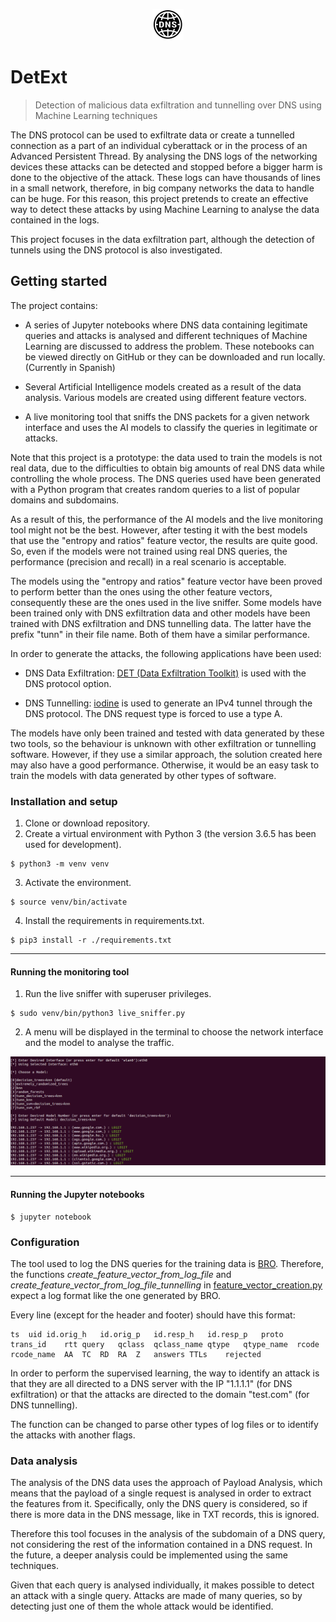 <p align="center">
  <img src="./images/dns_icon.png" alt="DetExt icon"/>
</p>

# DetExt
> Detection of malicious data exfiltration and tunnelling over DNS using Machine Learning techniques

The DNS protocol can be used to exfiltrate data or create a tunnelled connection as a part of an individual cyberattack or in the process of an Advanced Persistent Thread. By analysing the DNS logs of the networking devices these attacks can be detected and stopped before a bigger harm is done to the objective of the attack. These logs can have thousands of lines in a small network, therefore, in big company networks the data to handle can be huge. For this reason, this project pretends to create an effective way to detect these attacks by using Machine Learning to analyse the data contained in the logs.

This project focuses in the data exfiltration part, although the detection of tunnels using the DNS protocol is also investigated.

## Getting started

The project contains:

- A series of Jupyter notebooks where DNS data containing legitimate queries and attacks is analysed and different techniques of Machine Learning are discussed to address the problem. These notebooks can be viewed directly on GitHub or they can be downloaded and run locally. (Currently in Spanish)

- Several Artificial Intelligence models created as a result of the data analysis. Various models are created using different feature vectors.

- A live monitoring tool that sniffs the DNS packets for a given network interface and uses the AI models to classify the queries in legitimate or attacks.

Note that this project is a prototype: the data used to train the models is not real data, due to the difficulties to obtain big amounts of real DNS data while controlling the whole process. The DNS queries used have been generated with a Python program that creates random queries to a list of popular domains and subdomains.

As a result of this, the performance of the AI models and the live monitoring tool might not be the best. However, after testing it with the best models that use the "entropy and ratios" feature vector, the results are quite good. So, even if the models were not trained using real DNS queries, the performance (precision and recall) in a real scenario is acceptable.

The models using the "entropy and ratios" feature vector have been proved to perform better than the ones using the other feature vectors, consequently these are the ones used in the live sniffer. Some models have been trained only with DNS exfiltration data and other models have been trained with DNS exfiltration and DNS tunnelling data. The latter have the prefix "tunn" in their file name. Both of them have a similar performance.

In order to generate the attacks, the following applications have been used:

- DNS Data Exfiltration: [DET (Data Exfiltration Toolkit)](https://github.com/PaulSec/DET) is used with the DNS protocol option.

- DNS Tunnelling: [iodine](https://github.com/yarrick/iodine) is used to generate an IPv4 tunnel through the DNS protocol. The DNS request type is forced to use a type A.

The models have only been trained and tested with data generated by these two tools, so the behaviour is unknown with other exfiltration or tunnelling software. However, if they use a similar approach, the solution created here may also have a good performance. Otherwise, it would be an easy task to train the models with data generated by other types of software.

### Installation and setup

1. Clone or download repository.
2. Create a virtual environment with Python 3 (the version 3.6.5 has been used for development).
```shell
$ python3 -m venv venv
```
3. Activate the environment.
```shell
$ source venv/bin/activate
```
4. Install the requirements in requirements.txt.
```shell
$ pip3 install -r ./requirements.txt
```

---

#### Running the monitoring tool

1. Run the live sniffer with superuser privileges.
```shell
$ sudo venv/bin/python3 live_sniffer.py
```
2. A menu will be displayed in the terminal to choose the network interface and the model to analyse the traffic.

![live_sniffer](./images/live_sniffer.png)

---

#### Running the Jupyter notebooks
```shell
$ jupyter notebook
```

### Configuration

The tool used to log the DNS queries for the training data is [BRO](https://github.com/bro). Therefore, the functions <i>create_feature_vector_from_log_file</i> and <i>create_feature_vector_from_log_file_tunnelling</i> in [feature_vector_creation.py](https://github.com/AlejandroGallego/dns-attacks-detection/blob/master/feature_vector_creation.py) expect a log format like the one generated by BRO.

Every line (except for the header and footer) should have this format:

```
ts	uid	id.orig_h	id.orig_p	id.resp_h	id.resp_p	proto	trans_id	rtt	query	qclass	qclass_name	qtype	qtype_name	rcode	rcode_name	AA	TC	RD	RA	Z	answers	TTLs	rejected
```

In order to perform the supervised learning, the way to identify an attack is that they are all directed to a DNS server with the IP "1.1.1.1" (for DNS exfiltration) or that the attacks are directed to the domain "test.com" (for DNS tunnelling).

The function can be changed to parse other types of log files or to identify the attacks with another flags.

### Data analysis

The analysis of the DNS data uses the approach of Payload Analysis, which means that the payload of a single request is analysed in order to extract the features from it. Specifically, only the DNS query is considered, so if there is more data in the DNS message, like in TXT records, this is ignored.

Therefore this tool focuses in the analysis of the subdomain of a DNS query, not considering the rest of the information contained in a DNS request. In the future, a deeper analysis could be implemented using the same techniques.

Given that each query is analysed individually, it makes possible to detect an attack with a single query. Attacks are made of many queries, so by detecting just one of them the whole attack would be identified.
